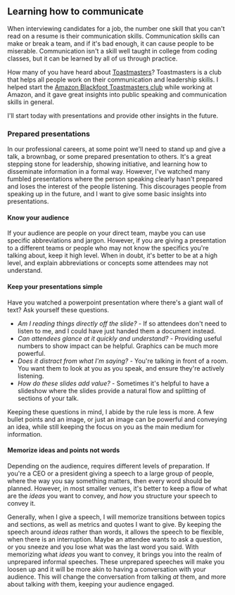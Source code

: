  ## Learning how to communicate

When interviewing candidates for a job, the number one skill that you can't read on a resume is their communication skills.  Communication skills can make or break a team, and if it's bad enough, it can cause people to be miserable.  Communication isn't a skill well taught in college from coding classes, but it can be learned by all of us through practice.

How many of you have heard about [Toastmasters](https://toastmasters.org)?  Toastmasters is a club that helps all people work on their communication and leadership skills.  I helped start the [Amazon Blackfoot Toastmasters club](https://www.toastmasters.org/Find-a-Club/06732807-amazon-blackfoot) while working at Amazon, and it gave great insights into public speaking and communication skills in general.

I'll start today with presentations and provide other insights in the future.

### Prepared presentations

In our professional careers, at some point we'll need to stand up and give a talk, a brownbag, or some prepared presentation to others.  It's a great stepping stone for leadership, showing initiative, and learning how to disseminate information in a formal way.  However, I've watched many fumbled presentations where the person speaking clearly hasn't prepared and loses the interest of the people listening.  This discourages people from speaking up in the future, and I want to give some basic insights into presentations.

#### Know your audience

If your audience are people on your direct team, maybe you can use specific abbreviations and jargon.  However, if you are giving a presentation to a different teams or people who may not know the specifics you're talking about, keep it high level.  When in doubt, it's better to be at a high level, and explain abbreviations or concepts some attendees may not understand.

#### Keep your presentations simple

Have you watched a powerpoint presentation where there's a giant wall of text?  Ask yourself these questions.

* *Am I reading things directly off the slide?* - If so attendees don't need to listen to me, and I could have just handed them a document instead.
* *Can attendees glance at it quickly and understand?* - Providing useful numbers to show impact can be helpful.  Graphics can be much more powerful.
* *Does it distract from what I'm saying?* - You're talking in front of a room.  You want them to look at you as you speak, and ensure they're actively listening.
* *How do these slides add value?* - Sometimes it's helpful to have a slideshow where the slides provide a natural flow and splitting of sections of your talk.  

Keeping these questions in mind, I abide by the rule less is more. A few bullet points and an image, or just an image can be powerful and conveying an idea, while still keeping the focus on you as the main medium for information.

#### Memorize ideas and points not words

Depending on the audience, requires different levels of preparation.  If you're a CEO or a president giving a speech to a large group of people, where the way you say something matters, then every word should be planned.  However, in most smaller venues, it's better to keep a flow of what are the *ideas* you want to convey, and *how* you structure your speech to convey it.

Generally, when I give a speech, I will memorize transitions between topics and sections, as well as metrics and quotes I want to give.  By keeping the speech around *ideas* rather than words, it allows the speech to be flexible, when there is an interruption.  Maybe an attendee wants to ask a question, or you sneeze and you lose what was the last word you said.  With memorizing what *ideas* you want to convey, it brings you into the realm of unprepared informal speeches.  These unprepared speeches will make you loosen up and it will be more akin to having a conversation with your audience.  This will change the conversation from talking *at* them, and more about talking *with* them, keeping your audience engaged.
